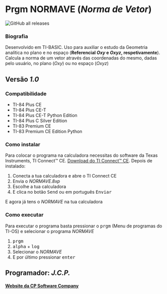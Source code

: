 # Prgm NORMAVE (_Norma de Vetor_)

![GitHub all releases](https://img.shields.io/github/downloads/CPSoftwareC/NORMAVE.8xp/total?style=plastic)

### Biografia

Desenvolvido em TI-BASIC. Uso para auxiliar o estudo da Geometria analítica no plano e no espaço (**Referencial _Oxy_ e _Oxyz_, respetivamente**). Calcula a norma de um vetor através das coordenadas do mesmo, dadas pelo usuário, no plano (_Oxy_) ou no espaço (_Oxyz_)

## Versão _1.0_

### Compatibilidade

- TI-84 Plus CE
- TI-84 Plus CE-T
- TI-84 Plus CE-T Python Edition
- TI-84 Plus C Silver Edition
- TI-83 Premium CE
- TI-83 Premium CE Edition Python

### Como instalar

Para colocar o programa na calculadora necessitas do software da Texas Instruments, TI Connect™ CE. [Download do TI Connect™ CE](https://education.ti.com/pt/produtos/computer-software/ti-connect-ce-sw). Depois de instalado:

1. Conecta a tua calculadora e abre o TI Connect CE
2. Envia o _NORMAVE.8xp_
3. Escolhe a tua calculadora
4. E clica no botão <kbd>Send</kbd> ou em português <kbd>Enviar</kbd>

E agora já tens o _NORMAVE_ na tua calculadora

### Como executar

Para executar o programa basta pressionar o <kbd>prgm</kbd> (Menu de programas do TI-OS) e selecionar o programa _NORMAVE_

1. <kbd>prgm</kbd>
2. <kbd>alpha</kbd> + <kbd>log</kbd>
3. Selecionar o _NORMAVE_
4. E por último pressionar <kbd>enter</kbd>


## Programador: _J.C.P._

#### [Website da CP Software Company](http://cpsoftwarecompany.epizy.com)
